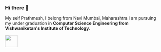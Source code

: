 ### Hi there 👋

My self Prathmesh, I belong from Navi Mumbai, Maharashtra.I am pursuing my under graduation in **Computer Science Engineering from Vishwaniketan's Institute of Technology**.

<img src="https://media.giphy.com/media/fAnzw6YK33jMwzp5wp/giphy.gif" width="40" height="40" />
